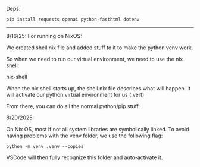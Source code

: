 Deps:

```
pip install requests openai python-fasthtml dotenv
```

---

8/16/25:
For running on NixOS:

We created shell.nix file and added stuff to it to make the python venv work.

So when we need to run our virtual environment, we need to use the nix shell:

nix-shell

When the nix shell starts up, the shell.nix file describes what will happen. It will activate our python virtual environment for us (.vert)

From there, you can do all the normal python/pip stuff.

8/20/2025:

On Nix OS, most if not all system libraries are symbolically linked. To avoid having problems with the venv folder, we use the following flag:

```
python -m venv .venv --copies
```

VSCode will then fully recognize this folder and auto-activate it.
